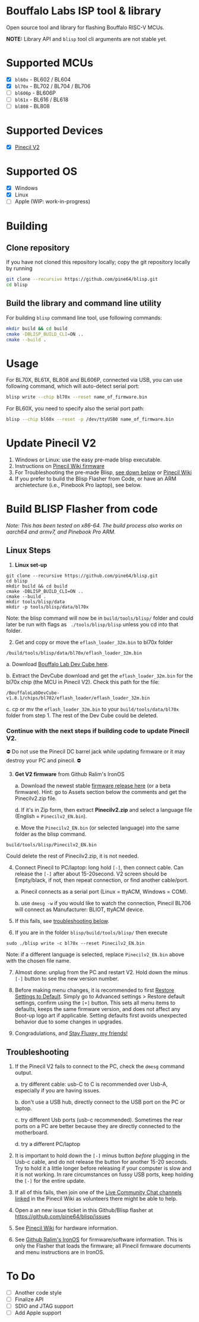 # Bouffalo Labs ISP tool & library

Open source tool and library for flashing Bouffalo RISC-V MCUs.

**NOTE:** Library API and `blisp` tool cli arguments are not stable yet.

# Supported MCUs

- [x] `bl60x` - BL602 / BL604
- [x] `bl70x` - BL702 / BL704 / BL706
- [ ] `bl606p` - BL606P
- [ ] `bl61x` - BL616 / BL618
- [ ] `bl808` - BL808

# Supported Devices
- [X] [Pinecil V2](https://wiki.pine64.org/wiki/Pinecil)

# Supported OS
- [x] Windows
- [x] Linux
- [ ] Apple (WIP: work-in-progress)

# Building

## Clone repository

If you have not cloned this repository locally; copy the git repository locally by running

```bash
git clone --recursive https://github.com/pine64/blisp.git
cd blisp
```

## Build the library and command line utility

For building `blisp` command line tool, use following commands:

```bash
mkdir build && cd build
cmake -DBLISP_BUILD_CLI=ON ..
cmake --build .
```

# Usage

For BL70X, BL61X, BL808 and BL606P, connected via USB, you can use following command, which will auto-detect serial port:

```bash
blisp write --chip bl70x --reset name_of_firmware.bin
```

For BL60X, you need to specify also the serial port path:

```bash
blisp --chip bl60x --reset -p /dev/ttyUSB0 name_of_firmware.bin
```

# Update Pinecil V2
1. Windows or Linux: use the easy pre-made blisp executable. 
2. Instructions on [Pinecil Wiki firmware](https://wiki.pine64.org/wiki/Pinecil#Update_Pinecil_V2)
3. For Troubleshooting the pre-made Blisp, [see down below](https://github.com/pine64/blisp#troubleshooting) or [Pinecil Wiki](https://wiki.pine64.org/wiki/Pinecil#Troubleshooting_V2_Flashing)
4. If you prefer to build the Blisp Flasher from Code, or have an ARM archietecture (i.e., Pinebook Pro laptop), see below.


# Build BLISP Flasher from code

_Note: This has been tested on x86-64. The build process also works on aarch64 and armv7, and Pinebook Pro ARM._

## Linux Steps

1. **Linux set-up**
```
git clone --recursive https://github.com/pine64/blisp.git
cd blisp
mkdir build && cd build
cmake -DBLISP_BUILD_CLI=ON ..
cmake --build .
mkdir tools/blisp/data
mkdir -p tools/blisp/data/bl70x
```
  Note: the blisp command will now be in `build/tools/blisp/` folder and could later be run with flags as ` ./tools/blisp/blisp` unless you cd into that folder.

2. Get and copy or move the `eflash_loader_32m.bin`  to  bl70x folder

`/build/tools/blisp/data/bl70x/eflash_loader_32m.bin` 

   a. Download [Bouffalo Lab Dev Cube here](https://dev.bouffalolab.com/download).
   
   b. Extract the DevCube download and get the `eflash_loader_32m.bin` for the bl70x chip (the MCU in Pinecil V2). Check this path for the file:
   
`/BouffaloLabDevCube-v1.8.1/chips/bl702/eflash_loader/eflash_loader_32m.bin`
   
   c. cp or mv the `eflash_loader_32m.bin` to your `build/tools/data/bl70x` folder from step 1. The rest of the Dev Cube could be deleted.
   
### Continue with the next steps if building code to update Pinecil V2.

⛔ Do not use the Pinecil DC barrel jack while updating firmware or it may destroy your PC and pinecil. ⛔

3. **Get V2 firmware** from Github Ralim's IronOS

   a. Download the newest stable [firmware release here](https://github.com/Ralim/IronOS/releases) (or a beta firmware). Hint: go to Assets section below the comments and get the Pinecilv2.zip file.
   
   d. If it's in Zip form, then extract **Pinecilv2.zip** and select a language file (English = `Pinecilv2_EN.bin`). 
   
   e. Move the `Pinecilv2_EN.bin` (or selected language) into the same folder as the blisp command.
   
`build/tools/blisp/Pinecilv2_EN.bin`

Could delete the rest of Pinecilv2.zip, it is not needed.

4. Connect Pinecil to PC/laptop: long hold `[-]`, then connect cable. Can release the `[-]` after about 15-20second. V2 screen should be Empty/black,  if not, then repeat connection, or find another cable/port. 

   a. Pinecil connects as a serial port (Linux = ttyACM, Windows = COM).
  
   b. use `dmesg -w` if you would like to watch the connection, Pinecil BL706 will connect as Manufacturer: BLIOT, ttyACM device.

5. If this fails, see [troubleshooting below](https://github.com/River-b/blisp/blob/master/README.md#troubleshooting).

6. If you are in  the folder  `blisp/build/tools/blisp/`   then execute

`sudo ./blisp write -c bl70x --reset Pinecilv2_EN.bin`

Note: if a different language is selected, replace `Pinecilv2_EN.bin` above with the chosen file name.

7. Almost done: unplug from the PC and restart V2. Hold down the minus `[-]` button to see the new version number.

8. Before making menu changes, it is recommended to first [Restore Settings to Default](https://github.com/Ralim/IronOS/blob/dev/Documentation/GettingStarted.md#settings-menu).
   Simply go to Advanced settings > Restore default settings, confirm using the `[+]` button. This sets all menu items to defaults, keeps the same firmware version, and does not affect any Boot-up logo art if applicable. Setting  defaults first avoids unexpected behavior due to some changes in upgrades.
   
9. Congradulations, and [Stay Fluxey, my friends!](https://www.reddit.com/r/PINE64official/comments/xk9vxu/most_interesting_man_in_the_world_i_dont_always/?utm_source=share&utm_medium=web2x&context=3)

## Troubleshooting
1. If the Pinecil V2 fails to connect to the PC, check the `dmesg` command output.

    a. try different cable: usb-C to C is recommended over Usb-A, especially if you are having issues.
    
    b. don't use a USB hub, directly connect to the USB port on the PC or laptop.
    
    c. try different Usb ports (usb-c recommended). Sometimes the rear ports on a PC are better because they are directly connected to the motherboard.
    
    d. try a different PC/laptop
    
2. It is important to hold down the `[-]` minus button _before_ plugging in the Usb-c cable, and do not release the button for another 15-20 seconds. Try to hold it a little longer before releasing if your computer is slow and it is not working. In rare circumstances on fussy USB ports, keep holding the `[-]` for the entire update.

3. If all of this fails, then join one of the [Live Community Chat channels linked](https://wiki.pine64.org/wiki/Pinecil#Community_links) in the Pinecil Wiki as volunteers there might be able to help.

4. Open a an new issue ticket in this Github/Blisp flasher at https://github.com/pine64/blisp/issues

5. See [Pinecil Wiki](https://wiki.pine64.org/wiki/Pinecil) for hardware information.

6. See [Github Ralim's IronOS](https://ralim.github.io/IronOS/#getting-started) for firmware/software information. This is only the Flasher that loads the firmware; all Pinecil firmware documents and menu instructions are in IronOS.


# To Do

- [ ] Another code style
- [ ] Finalize API
- [ ] SDIO and JTAG support
- [ ] Add Apple support
